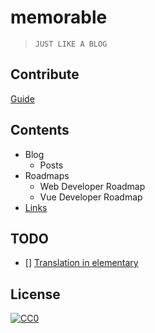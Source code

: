 # memorable
> `JUST LIKE A BLOG`

## Contribute
[Guide](/CONTRIBUTE.md)

## Contents

- Blog
  - Posts
- Roadmaps
  - Web Developer Roadmap
  - Vue Developer Roadmap
 - [Links](LINKS.md)

## TODO
 - [] [Translation in elementary](https://elementary.io/get-involved#translations)

## License
[![CC0](http://mirrors.creativecommons.org/presskit/buttons/88x31/svg/cc-zero.svg)](https://creativecommons.org/publicdomain/zero/1.0/)
